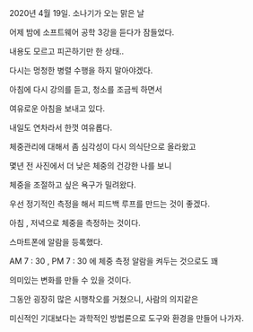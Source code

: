 2020년 4월 19일. 소나기가 오는 맑은 날

어제 밤에 소프트웨어 공학 3강을 듣다가 잠들었다.

내용도 모르고 피곤하기만 한 상태..

다시는 멍청한 병렬 수행을 하지 말아야겠다.

아침에 다시 강의를 듣고, 청소를 조금씩 하면서

여유로운 아침을 보내고 있다.

내일도 연차라서 한껏 여유롭다.

체중관리에 대해서 좀 심각성이 다시 의식단으로 올라왔고

몇년 전 사진에서 더 낮은 체중의 건강한 나를 보니

체중을 조절하고 싶은 욕구가 밀려왔다.

우선 정기적인 측정을 해서 피드백 루프를 만드는 것이 좋겠다.

아침 , 저녁으로 체중을 측정하는 것이다.

스마트폰에 알람을 등록했다.

AM 7 : 30 , PM 7 : 30  에 체중 측정 알람을 켜두는 것으로도 꽤

의미있는 변화를 만들 수 있을 것이다.

그동안 굉장히 많은 시행착오를 거쳤으니, 사람의 의지같은

미신적인 기대보다는 과학적인 방법론으로 도구와 환경을 만들어 나가자.

